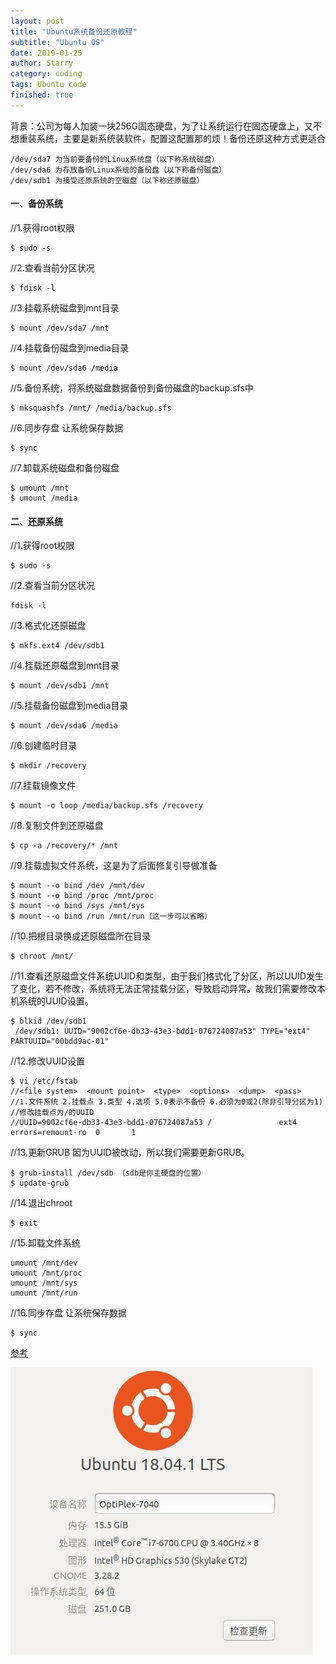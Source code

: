 ```yaml
---
layout: post
title: "Ubuntu系统备份还原教程"
subtitle: "Ubuntu OS"
date: 2019-01-25
author: Starry
category: coding
tags: Ubuntu code
finished: true
---
```


背景：公司为每人加装一块256G固态硬盘，为了让系统运行在固态硬盘上，又不想重装系统，主要是新系统装软件，配置这配置那的烦！备份还原这种方式更适合

```
/dev/sda7 为当前要备份的Linux系统盘（以下称系统磁盘）
/dev/sda6 为存放备份Linux系统的备份盘（以下称备份磁盘）
/dev/sdb1 为接受还原系统的空磁盘（以下称还原磁盘）
```

#### 一、备份系统

//1.获得root权限
```
$ sudo -s
```


//2.查看当前分区状况
```
$ fdisk -l
```


//3.挂载系统磁盘到mnt目录
```
$ mount /dev/sda7 /mnt
```


//4.挂载备份磁盘到media目录
```
$ mount /dev/sda6 /media
```


//5.备份系统，将系统磁盘数据备份到备份磁盘的backup.sfs中
```
$ mksquashfs /mnt/ /media/backup.sfs
```


//6.同步存盘 让系统保存数据
```
$ sync
```


//7.卸载系统磁盘和备份磁盘
```
$ umount /mnt
$ umount /media
```


#### 二、还原系统

//1.获得root权限
```
$ sudo -s
```


//2.查看当前分区状况
```
fdisk -l
```


//3.格式化还原磁盘
```
$ mkfs.ext4 /dev/sdb1
```


//4.挂载还原磁盘到mnt目录
```
$ mount /dev/sdb1 /mnt
```


//5.挂载备份磁盘到media目录
```
$ mount /dev/sda6 /media
```


//6.创建临时目录
```
$ mkdir /recovery
```


//7.挂载镜像文件
```
$ mount -o loop /media/backup.sfs /recovery
```


//8.复制文件到还原磁盘
```
$ cp -a /recovery/* /mnt
```


//9.挂载虚拟文件系统，这是为了后面修复引导做准备
```
$ mount --o bind /dev /mnt/dev
$ mount --o bind /proc /mnt/proc
$ mount --o bind /sys /mnt/sys
$ mount --o bind /run /mnt/run（这一步可以省略）
```


//10.把根目录换成还原磁盘所在目录
```
$ chroot /mnt/
```


//11.查看还原磁盘文件系统UUID和类型，由于我们格式化了分区，所以UUID发生了变化，若不修改，系统将无法正常挂载分区，导致启动异常。故我们需要修改本机系统的UUID设置。
```
$ blkid /dev/sdb1
 /dev/sdb1: UUID="9002cf6e-db33-43e3-bdd1-076724087a53" TYPE="ext4" PARTUUID="00bdd9ac-01"
 ```


//12.修改UUID设置
```
$ vi /etc/fstab
//<file system>  <mount point>  <type>  <options>  <dump>  <pass>
//1.文件系统 2.挂载点 3.类型 4.选项 5.0表示不备份 6.必须为0或2(除非引导分区为1)
//修改挂载点为/的UUID
//UUID=9002cf6e-db33-43e3-bdd1-076724087a53 /               ext4    errors=remount-ro  0       1
```


//13.更新GRUB 因为UUID被改动，所以我们需要更新GRUB。
```
$ grub-install /dev/sdb （sdb是你主硬盘的位置）
$ update-grub
```


//14.退出chroot
```
$ exit
```


//15.卸载文件系统
```
umount /mnt/dev
umount /mnt/proc
umount /mnt/sys
umount /mnt/run
```


//16.同步存盘 让系统保存数据
```
$ sync
```


[参考](https://www.ithome.com/html/win10/331942.htm)

![ubuntu.jpg](../images/ubuntu/ubuntu_backup_restore.jpg)
